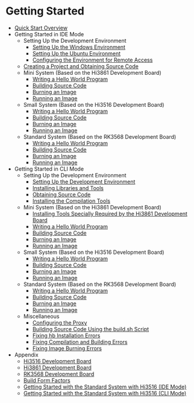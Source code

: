 # Getting Started

- [Quick Start Overview](quickstart-overview.md)
- Getting Started in IDE Mode
    - Setting Up the Development Environment
        - [Setting Up the Windows Environment](quickstart-ide-env--win.md)
        - [Setting Up the Ubuntu Environment](quickstart-ide-env-ubuntu.md)
        - [Configuring the Environment for Remote Access](quickstart-ide-env-remote.md)
    - [Creating a Project and Obtaining Source Code](quickstart-ide-import-project.md)
    - Mini System (Based on the Hi3861 Development Board)
        - [Writing a Hello World Program](quickstart-ide-3861-helloworld.md)
        - [Building Source Code](quickstart-ide-3861-build.md)
        - [Burning an Image](quickstart-ide-3861-burn.md)
        - [Running an Image](quickstart-ide-3861-running.md)
    - Small System (Based on the Hi3516 Development Board)
        - [Writing a Hello World Program](quickstart-ide-3516-helloworld.md)
        - [Building Source Code](quickstart-ide-3516-build.md)
        - [Burning an Image](quickstart-ide-3516-burn.md)
        - [Running an Image](quickstart-ide-3516-running.md)
    - Standard System (Based on the RK3568 Development Board)
        - [Writing a Hello World Program](quickstart-ide-3568-helloworld.md)
        - [Building Source Code](quickstart-ide-3568-build.md)
        - [Burning an Image](quickstart-ide-3568-burn.md)
        - [Running an Image](quickstart-ide-3568-running.md)
- Getting Started in CLI Mode
    - Setting Up the Development Environment
        - [Setting Up the Development Environment](quickstart-pkg-prepare.md)
        - [Installing Libraries and Tools](quickstart-pkg-install_package.md)
        - [Obtaining Source Code](quickstart-pkg-sourcecode.md)
        - [Installing the Compilation Tools](quickstart-pkg-install_tool.md)
    - Mini System (Based on the Hi3861 Development Board)
        - [Installing Tools Specially Required by the Hi3861 Development Board](quickstart-pkg-3861-tool.md)
        - [Writing a Hello World Program](quickstart-pkg-3861-helloworld.md)
        - [Building Source Code](quickstart-pkg-3861-build.md)
        - [Burning an Image](quickstart-pkg-3861-burn.md)
        - [Running an Image](quickstart-pkg-3861-running.md)
    - Small System (Based on the Hi3516 Development Board)
        - [Writing a Hello World Program](quickstart-pkg-3516-helloworld.md)
        - [Building Source Code](quickstart-pkg-3516-build.md)
        - [Burning an Image](quickstart-pkg-3516-burn.md)
        - [Running an Image](quickstart-pkg-3516-running.md)
    - Standard System (Based on the RK3568 Development Board)
        - [Writing a Hello World Program](quickstart-pkg-3568-helloworld.md)
        - [Building Source Code](quickstart-pkg-3568-build.md)
        - [Burning an Image](quickstart-pkg-3568-burn.md)
        - [Running an Image](quickstart-pkg-3568-running.md)
    - Miscellaneous
        - [Configuring the Proxy](quickstart-pkg-common-proxy.md)
        - [Building Source Code Using the build.sh Script](quickstart-pkg-common-build.md)
        - [Fixing hb Installation Errors](quickstart-pkg-common-hberr.md)
        - [Fixing Compilation and Building Errors](quickstart-pkg-common-builderr.md)
        - [Fixing Image Burning Errors](quickstart-pkg-common-burnerr.md)
- Appendix
    - [Hi3516 Development Board](quickstart-appendix-hi3516.md)
    - [Hi3861 Development Board](quickstart-appendix-hi3861.md)
    - [RK3568 Development Board](quickstart-appendix-rk3568.md)
    - [Build Form Factors](quickstart-appendix-compiledform.md)
    - [Getting Started with the Standard System with Hi3516 (IDE Mode)](quickstart-appendix-hi3516-ide.md)
    - [Getting Started with the Standard System with Hi3516 (CLI Mode)](quickstart-appendix-hi3516-pkg.md)
